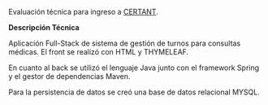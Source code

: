 Evaluación técnica para ingreso a [CERTANT](https://www.certant.com/).

**Descripción Técnica**

Aplicación Full-Stack de sistema de gestión de turnos para consultas médicas. El front se realizó con HTML y THYMELEAF. 

En cuanto al back se utilizó el lenguaje Java junto con el framework Spring y el gestor de dependencias Maven.

Para la persistencia de datos se creó una base de datos relacional MYSQL.
